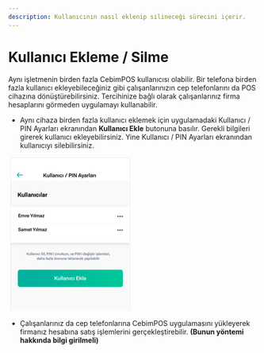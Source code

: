 ```yaml
---
description: Kullanıcının nasıl eklenip silineceği sürecini içerir.
---
```


# Kullanıcı Ekleme / Silme

Aynı işletmenin birden fazla CebimPOS kullanıcısı olabilir. Bir telefona birden fazla kullanıcı ekleyebileceğiniz gibi çalışanlarınızın cep telefonlarını da POS cihazına dönüştürebilirsiniz. Tercihinize bağlı olarak çalışanlarınız firma hesaplarını görmeden uygulamayı kullanabilir.

* Aynı cihaza birden fazla kullanıcı eklemek için uygulamadaki Kullanıcı / PIN Ayarları ekranından **Kullanıcı Ekle** butonuna basılır. Gerekli bilgileri girerek kullanıcı ekleyebilirsiniz. Yine Kullanıcı / PIN Ayarları ekranından kullanıcıyı silebilirsiniz.

![](../.gitbook/assets/7%20%281%29.png)

* Çalışanlarınız da cep telefonlarına CebimPOS uygulamasını yükleyerek firmanız hesabına satış işlemlerini gerçekleştirebilir. **\(Bunun yöntemi hakkında bilgi girilmeli\)**

